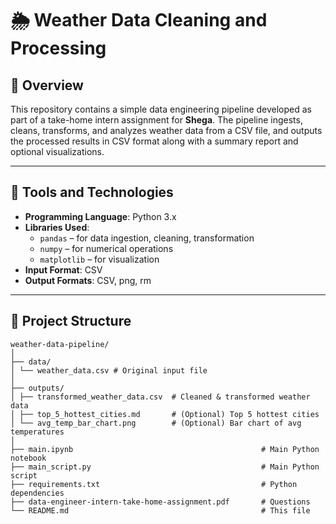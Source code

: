 # 🌦️ Weather Data Cleaning and Processing

## 📌 Overview

This repository contains a simple data engineering pipeline developed as part of a take-home intern assignment for **Shega**. The pipeline ingests, cleans, transforms, and analyzes weather data from a CSV file, and outputs the processed results in CSV format along with a summary report and optional visualizations.

---

## 🧰 Tools and Technologies

- **Programming Language**: Python 3.x  
- **Libraries Used**:  
  - `pandas` – for data ingestion, cleaning, transformation  
  - `numpy` – for numerical operations  
  - `matplotlib` – for visualization  
- **Input Format**: CSV  
- **Output Formats**: CSV, png, rm

---

## 📂 Project Structure
```
weather-data-pipeline/
│
├── data/
│ └── weather_data.csv # Original input file
│
├── outputs/
│ ├── transformed_weather_data.csv  # Cleaned & transformed weather data
│ ├── top_5_hottest_cities.md       # (Optional) Top 5 hottest cities
│ └── avg_temp_bar_chart.png        # (Optional) Bar chart of avg temperatures
│
├── main.ipynb                                          # Main Python notebook
├── main_script.py                                      # Main Python script
├── requirements.txt                                    # Python dependencies
├── data-engineer-intern-take-home-assignment.pdf       # Questions
└── README.md                                           # This file
```

